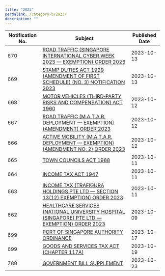 ```yaml
---
title: "2023"
permalink: /category-b/2023/
description: ""
---
```


| Notification No. | Subject                                                                                                                                                                                                                           | Published Date |
| ---------------- | --------------------------------------------------------------------------------------------------------------------------------------------------------------------------------------------------------------------------------- | -------------- |
| 670              | [ROAD TRAFFIC (SINGAPORE INTERNATIONAL CYBER WEEK 2023 — EXEMPTION) ORDER 2023](</files/road%20traffic%20(singapore%20international%20cyber%20week%202023%20—%20exemption)%20order%202023.pdf>)                                   | 2023-10-13     |
| 669              | [STAMP DUTIES ACT 1929 (AMENDMENT OF FIRST SCHEDULE) (NO. 3) NOTIFICATION 2023](/files/stamp%20duties%20act%201929%20amendment%20of%20first%20schedule%20no%203%20notification%202023.pdf)                                        | 2023-10-13     |
| 668              | [MOTOR VEHICLES (THIRD‑PARTY RISKS AND COMPENSATION) ACT 1960](</files/motor%20vehicles%20(third‑party%20risks%20and%20compensation)%20act%201960.pdf>)                                                                           | 2023-10-12     |
| 667              | [ROAD TRAFFIC (M.A.T.A.R. DEPLOYMENT — EXEMPTION) (AMENDMENT) ORDER 2023](</files/road%20traffic%20(m%20a%20t%20a%20r%20%20deployment%20—%20exemption)%20(amendment)%20order%202023.pdf>)                                         | 2023-10-12     |
| 666              | [ACTIVE MOBILITY (M.A.T.A.R. DEPLOYMENT — EXEMPTION) (AMENDMENT NO. 2) ORDER 2023](</files/active%20mobility%20(matar%20deployment%20—%20exemption)%20(amendment%20no%202)%20order%202023.pdf>)                                   | 2023-10-12     |
| 665              | [TOWN COUNCILS ACT 1988](/files/town%20councils%20act%201988.pdf)                                                                                                                                                                 | 2023-10-11     |
| 664              | [INCOME TAX ACT 1947](/files/income%20tax%20act%201947.pdf)                                                                                                                                                                       | 2023-10-11     |
| 663              | [INCOME TAX (TRAFIGURA HOLDINGS PTE LTD — SECTION 13(12) EXEMPTION) ORDER 2023](</files/income%20tax%20(trafigura%20holdings%20pte%20ltd%20—%20section%2013(12)%20exemption)%20order%202023.pdf>)                                 | 2023-10-11     |
| 662              | [HEALTHCARE SERVICES (NATIONAL UNIVERSITY HOSPITAL (SINGAPORE) PTE LTD — EXEMPTION) ORDER 2023](</files/healthcare%20services%20(national%20university%20hospital%20(singapore)%20pte%20ltd%20—%20exemption)%20order%202023.pdf>) | 2023-10-09     |
| 699              | [PORT OF SINGAPORE AUTHORITY ORDINANCE](/files/port%20of%20singapore%20authority%20ordinance.pdf)                                                                                                                                 | 2023-10-17     |
| 699              | [GOODS AND SERVICES TAX ACT (CHAPTER 117A)](</files/goods%20and%20services%20tax%20act%20(chapter%20117a).pdf>)                                                                                                                   | 2023-10-19     |
| 788              | [GOVERNMENT BILL SUPPLEMENT ](/files/prepress63833738543614580023bills27.pdf)                                                                                                                                                     | 2023-10-23     |
